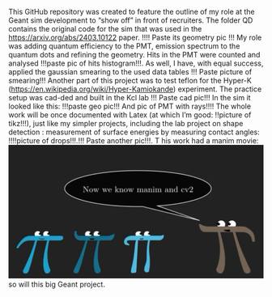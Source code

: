 This GitHub repository was created to feature the outline of my role at the Geant sim development to “show off” in front of recruiters. 
The folder QD contains the original code for the sim that was used in the https://arxiv.org/abs/2403.10122 paper. 
!!!! Paste its geometry pic !!!
My role was adding quantum efficiency to the PMT,  emission spectrum to the quantum dots and refining the geometry. Hits in the PMT were 
counted and analysed !!!paste pic of hits histogram!!!. As well, I have, with equal success, applied the gaussian smearing to the used 
data tables
!!! Paste picture of smearing!!!
Another part of this project was to test teflon for the Hyper-K (https://en.wikipedia.org/wiki/Hyper-Kamiokande) experiment.
The practice setup was cad-ded and built in the Kcl lab 
!!! Paste cad pic!!! 
In the sim it looked like this:
!!!paste geo pic!!!
And pic of PMT with rays!!!!
The whole work will be once documented with Latex (at which I’m good: !!picture of tikz!!!), 
just like my simpler projects, including the lab project on shape detection : measurement of surface energies by measuring contact angles: 
!!!!picture of drops!!!.!!!
Paste another pic!!!. T
his work had a manim movie: ![manim](https://raw.githubusercontent.com/AnastasiiaTea/newProject/main/Git/Manim.jpg)
so will this big Geant project.
